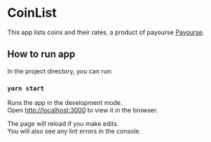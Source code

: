 # CoinList

This app lists coins and their rates, a product of payourse [Payourse](https://www.payourse.com/).

## How to run app

In the project directory, you can run:

### `yarn start`

Runs the app in the development mode.\
Open [http://localhost:3000](http://localhost:3000) to view it in the browser.

The page will reload if you make edits.\
You will also see any lint errors in the console.

